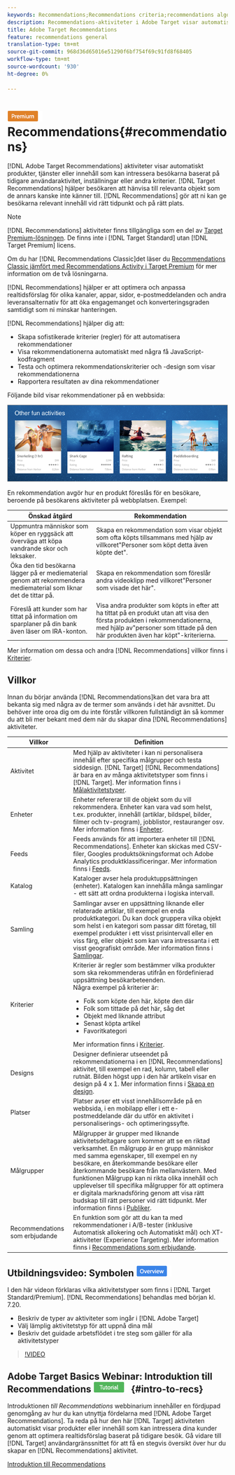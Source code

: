 ```yaml
---
keywords: Recommendations;Recommendations criteria;recommendations algorithms;recommendations activity;criteria;recommendations targeting;recs
description: Recommendations-aktiviteter i Adobe Target visar automatiskt produkter eller innehåll som kan intressera dina kunder baserat på tidigare användaraktiviteter eller andra algoritmer. Recommendations hjälper kunderna att hänvisa till relevanta saker som de annars kanske inte känner till.
title: Adobe Target Recommendations
feature: recommendations general
translation-type: tm+mt
source-git-commit: 968d36d65016e51290f6bf754f69c91fd8f68405
workflow-type: tm+mt
source-wordcount: '930'
ht-degree: 0%

---
```



# ![PREMIUM](/help/assets/premium.png) Recommendations{#recommendations}

[!DNL Adobe Target Recommendations] aktiviteter visar automatiskt produkter, tjänster eller innehåll som kan intressera besökarna baserat på tidigare användaraktivitet, inställningar eller andra kriterier. [!DNL Target Recommendations] hjälper besökaren att hänvisa till relevanta objekt som de annars kanske inte känner till. [!DNL Recommendations] gör att ni kan ge besökarna relevant innehåll vid rätt tidpunkt och på rätt plats.

>[!NOTE]
>
>[!DNL Recommendations] aktiviteter finns tillgängliga som en del av [Target Premium-lösningen](/help/c-intro/intro.md#premium). De finns inte i [!DNL Target Standard] utan [!DNL Target Premium] licens.
>
>Om du har [!DNL Recommendations Classic]det läser du [Recommendations Classic jämfört med Recommendations Activity i Target Premium](/help/c-recommendations/c-recommendations-faq/recommendations-classic-versus-recommendations-activities-target-premium.md#concept_A80223EF66634EA380580C2823A581C5) för mer information om de två lösningarna.

[!DNL Recommendations] hjälper er att optimera och anpassa realtidsförslag för olika kanaler, appar, sidor, e-postmeddelanden och andra leveransalternativ för att öka engagemanget och konverteringsgraden samtidigt som ni minskar hanteringen.

[!DNL Recommendations] hjälper dig att:

* Skapa sofistikerade kriterier (regler) för att automatisera rekommendationer
* Visa rekommendationerna automatiskt med några få JavaScript-kodfragment
* Testa och optimera rekommendationskriterier och -design som visar rekommendationerna
* Rapportera resultaten av dina rekommendationer

Följande bild visar rekommendationer på en webbsida:

![](assets/velocity_example.png)

En rekommendation avgör hur en produkt föreslås för en besökare, beroende på besökarens aktiviteter på webbplatsen. Exempel:

| Önskad åtgärd | Rekommendation |
|--- |--- |
| Uppmuntra människor som köper en ryggsäck att överväga att köpa vandrande skor och leksaker. | Skapa en rekommendation som visar objekt som ofta köpts tillsammans med hjälp av villkoret&quot;Personer som köpt detta även köpte det&quot;. |
| Öka den tid besökarna lägger på er mediematerial genom att rekommendera mediematerial som liknar det de tittar på. | Skapa en rekommendation som föreslår andra videoklipp med villkoret&quot;Personer som visade det här&quot;. |
| Föreslå att kunder som har tittat på information om sparplaner på din bank även läser om IRA-konton. | Visa andra produkter som köpts in efter att ha tittat på en produkt utan att visa den första produkten i rekommendationerna, med hjälp av&quot;personer som tittade på den här produkten även har köpt&quot;-kriterierna. |

Mer information om dessa och andra [!DNL Recommendations] villkor finns i [Kriterier](/help/c-recommendations/c-algorithms/algorithms.md).

## Villkor

Innan du börjar använda [!DNL Recommendations]kan det vara bra att bekanta sig med några av de termer som används i det här avsnittet. Du behöver inte oroa dig om du inte förstår villkoren fullständigt än så kommer du att bli mer bekant med dem när du skapar dina [!DNL Recommendations] aktiviteter.

| Villkor | Definition |
| --- | --- |
| Aktivitet | Med hjälp av aktiviteter i kan ni personalisera innehåll efter specifika målgrupper och testa siddesign. [!DNL Target] [!DNL Recommendations] är bara en av många aktivitetstyper som finns i [!DNL Target]. Mer information finns i [Målaktivitetstyper](/help/c-activities/target-activities-guide.md). |
| Enheter | Enheter refererar till de objekt som du vill rekommendera. Enheter kan vara vad som helst, t.ex. produkter, innehåll (artiklar, bildspel, bilder, filmer och tv-program), jobblistor, restauranger osv. Mer information finns i [Enheter](/help/c-recommendations/c-products/products.md). |
| Feeds | Feeds används för att importera enheter till [!DNL Recommendations]. Enheter kan skickas med CSV-filer, Googles produktsökningsformat och Adobe Analytics produktklassificeringar. Mer information finns i [Feeds](/help/c-recommendations/c-products/feeds.md). |
| Katalog | Kataloger avser hela produktuppsättningen (enheter). Katalogen kan innehålla många samlingar - ett sätt att ordna produkterna i logiska intervall. |
| Samling | Samlingar avser en uppsättning liknande eller relaterade artiklar, till exempel en enda produktkategori. Du kan dock gruppera vilka objekt som helst i en kategori som passar ditt företag, till exempel produkter i ett visst prisintervall eller en viss färg, eller objekt som kan vara intressanta i ett visst geografiskt område. Mer information finns i [Samlingar](/help/c-recommendations/c-products/collections.md). |
| Kriterier | Kriterier är regler som bestämmer vilka produkter som ska rekommenderas utifrån en fördefinierad uppsättning besökarbeteenden.<br>Några exempel på kriterier är: <ul><li>Folk som köpte den här, köpte den där</li><li>Folk som tittade på det här, såg det</li><li>Objekt med liknande attribut</li><li>Senast köpta artikel</li><li>Favoritkategori</li></ul>  Mer information finns i [Kriterier](/help/c-recommendations/c-algorithms/algorithms.md). |
| Designs | Designer definierar utseendet på rekommendationerna i en [!DNL Recommendations] aktivitet, till exempel en rad, kolumn, tabell eller rutnät. Bilden högst upp i den här artikeln visar en design på 4 x 1. Mer information finns i [Skapa en design](/help/c-recommendations/c-design-overview/create-design.md). |
| Platser | Platser avser ett visst innehållsområde på en webbsida, i en mobilapp eller i ett e-postmeddelande där du utför en aktivitet i personaliserings- och optimeringssyfte. |
| Målgrupper | Målgrupper är grupper med liknande aktivitetsdeltagare som kommer att se en riktad verksamhet. En målgrupp är en grupp människor med samma egenskaper, till exempel en ny besökare, en återkommande besökare eller återkommande besökare från mellanvästern. Med funktionen Målgrupp kan ni rikta olika innehåll och upplevelser till specifika målgrupper för att optimera er digitala marknadsföring genom att visa rätt budskap till rätt personer vid rätt tidpunkt. Mer information finns i [Publiker](/help/c-target/target.md). |
| Recommendations som erbjudande | En funktion som gör att du kan ta med rekommendationer i A/B-tester (inklusive Automatisk allokering och Automatiskt mål) och XT-aktiviteter (Experience Targeting). Mer information finns i [Recommendations som erbjudande](/help/c-recommendations/recommendations-as-an-offer.md). |

## Utbildningsvideo: Symbolen ![Översikt över aktivitetstyper](/help/assets/overview.png)

I den här videon förklaras vilka aktivitetstyper som finns i [!DNL Target Standard/Premium]. [!DNL Recommendations] behandlas med början kl. 7.20.

* Beskriv de typer av aktiviteter som ingår i [!DNL Adobe Target]
* Välj lämplig aktivitetstyp för att uppnå dina mål
* Beskriv det guidade arbetsflödet i tre steg som gäller för alla aktivitetstyper

>[!VIDEO](https://video.tv.adobe.com/v/17386)

## Adobe Target Basics Webinar: Introduktion till Recommendations ![självstudiekurs](/help/assets/tutorial.png) {#intro-to-recs}

Introduktionen *till Recommendations* webbinarium innehåller en fördjupad genomgång av hur du kan utnyttja fördelarna med [!DNL Adobe Target Recommendations]. Ta reda på hur den här [!DNL Target] aktiviteten automatiskt visar produkter eller innehåll som kan intressera dina kunder genom att optimera realtidsförslag baserat på tidigare besök. Gå vidare till [!DNL Target] användargränssnittet för att få en stegvis översikt över hur du skapar en [!DNL Recommendations] aktivitet.

[Introduktion till Recommendations](https://adobecustomersuccess.adobeconnect.com/p8gt31drhs3e/?OWASP_CSRFTOKEN=4bd6cac5d0806167ee0a5449ba93d6300548d09c922bcb751c38973897a5703a)